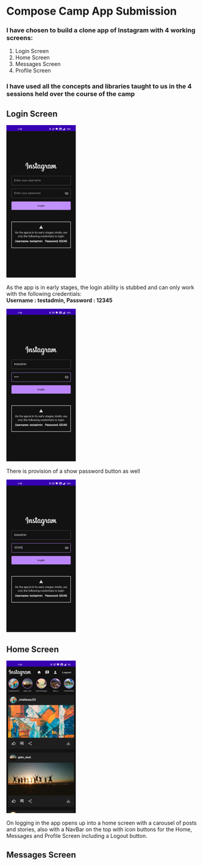 # Compose Camp App Submission
### I have chosen to build a clone app of Instagram with 4 working screens:
1. Login Screen 
2. Home Screen 
3. Messages Screen 
4. Profile Screen 

### I have used all the concepts and libraries taught to us in the 4 sessions held over the course of the camp

## Login Screen
<img src="https://raw.githubusercontent.com/chaitanya-bhargava/ComposeCampAppSubmission/master/sample%20photos/loginscreen1.jpeg" height="400">

As the app is in early stages, the login ability is stubbed and can only work with the following credentials:
<br/>
<b>Username : testadmin, Password : 12345</b>
<br/>

<img src="https://raw.githubusercontent.com/chaitanya-bhargava/ComposeCampAppSubmission/master/sample%20photos/loginscreenhidepassword.jpeg" height="400">
  
There is provision of a show password button as well

<img src="https://raw.githubusercontent.com/chaitanya-bhargava/ComposeCampAppSubmission/master/sample%20photos/loginscreenshowpassword.jpeg" height="400">

## Home Screen
<img src="https://raw.githubusercontent.com/chaitanya-bhargava/ComposeCampAppSubmission/master/sample%20photos/homescreen.jpeg" height="400">

On logging in the app opens up into a home screen with a carousel of posts and stories, also with a NavBar on the top with icon buttons for the Home, Messages and Profile Screen including a Logout button.

## Messages Screen

